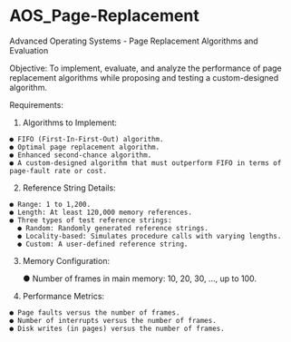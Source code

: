 # AOS_Page-Replacement
Advanced Operating Systems - Page Replacement Algorithms and Evaluation

Objective:
To implement, evaluate, and analyze the performance of page replacement algorithms while proposing and testing a custom-designed algorithm.

Requirements:
  1. Algorithms to Implement:
     
    ● FIFO (First-In-First-Out) algorithm.
    ● Optimal page replacement algorithm.
    ● Enhanced second-chance algorithm.
    ● A custom-designed algorithm that must outperform FIFO in terms of page-fault rate or cost.
    
  2. Reference String Details:
     
    ● Range: 1 to 1,200.
    ● Length: At least 120,000 memory references.
    ● Three types of test reference strings:
      ● Random: Randomly generated reference strings.
      ● Locality-based: Simulates procedure calls with varying lengths.
      ● Custom: A user-defined reference string.
      
  3. Memory Configuration:
          
      ● Number of frames in main memory: 10, 20, 30, ..., up to 100.     
     
  4. Performance Metrics:
     
    ● Page faults versus the number of frames.
    ● Number of interrupts versus the number of frames.
    ● Disk writes (in pages) versus the number of frames.

